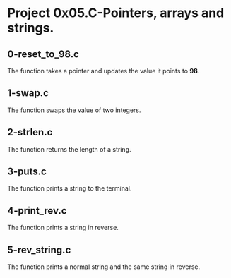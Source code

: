 # Project 0x05.C-Pointers, arrays and strings.

## 0-reset_to_98.c

The function takes a pointer and updates the value it points to **98**.

## 1-swap.c

The function swaps the value of two integers.

## 2-strlen.c

The function returns the length of a string.

## 3-puts.c

The function prints a string to the terminal.

## 4-print_rev.c

The function prints a string in reverse.

## 5-rev_string.c

The function prints a normal string and the same string in reverse.

## 